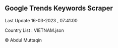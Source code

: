

## Google Trends Keywords Scraper 
 
Last Update 16-03-2023 , 07:41:00

Country List :
VIETNAM.json



© Abdul Muttaqin 
